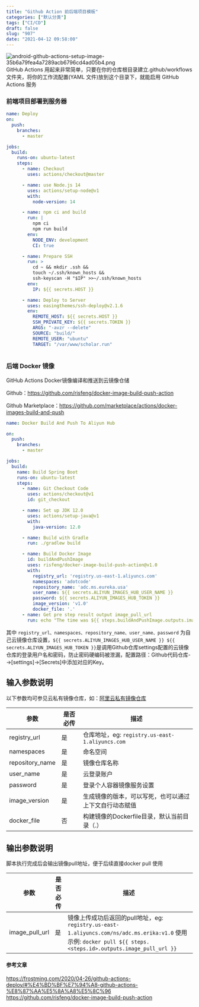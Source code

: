 ```yaml
---
title: "Github Action 前后端项目模板"
categories: ["默认分类"]
tags: ["CI/CD"]
draft: false
slug: "907"
date: "2021-04-12 09:58:00"
---
```


![android-github-actions-setup-image-35b6a79fea4a7289acb6796cd4ad05b4.png](https://img.bi-bo.cn/2021/05/4231068411.png)
GitHub Actions 用起来非常简单，只要在你的仓库根目录建立.github/workflows文件夹，将你的工作流配置(YAML 文件)放到这个目录下，就能启用 GitHub Actions 服务

### 前端项目部署到服务器
```yaml
name: Deploy
on:
  push:
    branches:
      - master

jobs:
  build:
    runs-on: ubuntu-latest
    steps:
      - name: Checkout
        uses: actions/checkout@master

      - name: use Node.js 14
        uses: actions/setup-node@v1
        with:
          node-version: 14

      - name: npm ci and build
        run: |
          npm ci
          npm run build
        env:
          NODE_ENV: development
          CI: true

      - name: Prepare SSH
        run: >
          cd ~ && mkdir .ssh &&
          touch ~/.ssh/known_hosts &&
          ssh-keyscan -H "$IP" >>~/.ssh/known_hosts
        env:
          IP: ${{ secrets.HOST }}

      - name: Deploy to Server
        uses: easingthemes/ssh-deploy@v2.1.6
        env:
          REMOTE_HOST: ${{ secrets.HOST }}
          SSH_PRIVATE_KEY: ${{ secrets.TOKEN }}
          ARGS: "-avzr --delete"
          SOURCE: "build/"
          REMOTE_USER: "ubuntu"
          TARGET: "/var/www/scholar.run"
		  
```

### 后端 Docker 镜像
GitHub Actions Docker镜像编译和推送到云镜像仓储

Github：https://github.com/risfeng/docker-image-build-push-action

Github Marketplace：https://github.com/marketplace/actions/docker-images-build-and-push


```yaml
name: Docker Build And Push To Aliyun Hub

on:
  push:
    branches:
      - master

jobs:
  build:
    name: Build Spring Boot
    runs-on: ubuntu-latest
    steps:
      - name: Git Checkout Code
        uses: actions/checkout@v1
        id: git_checkout

      - name: Set up JDK 12.0
        uses: actions/setup-java@v1
        with:
          java-version: 12.0

      - name: Build with Gradle
        run: ./gradlew build

      - name: Build Docker Image
        id: buildAndPushImage
        uses: risfeng/docker-image-build-push-action@v1.0
        with:
          registry_url: 'registry.us-east-1.aliyuncs.com'
          namespaces: 'adotcode'
          repository_name: 'adc.ms.eureka.usa'
          user_name: ${{ secrets.ALIYUN_IMAGES_HUB_USER_NAME }}
          password: ${{ secrets.ALIYUN_IMAGES_HUB_TOKEN }}
          image_version: 'v1.0'
          docker_file: '.'
      - name: Get pre step result output image_pull_url
        run: echo "The time was ${{ steps.buildAndPushImage.outputs.image_pull_url }}"
```
其中 `registry_url、namespaces、repository_name、user_name、password` 为自己云镜像仓库设置，`${{ secrets.ALIYUN_IMAGES_HUB_USER_NAME }} ${{ secrets.ALIYUN_IMAGES_HUB_TOKEN }}`是调用Github仓库settings配置的云镜像仓库的登录用户名和密码，防止密码硬编码被泄漏，配置路径：Github代码仓库-->[settings]->[Secrets]中添加对应的Key。

## 输入参数说明

以下参数均可参见云私有镜像仓库，如：[阿里云私有镜像仓库](https://cr.console.aliyun.com/)

| 参数            | 是否必传 | 描述                                                   |
| --------------- | -------- | ------------------------------------------------------ |
| registry_url    | 是       | 仓库地址，eg: `registry.us-east-1.aliyuncs.com`        |
| namespaces      | 是       | 命名空间                                               |
| repository_name | 是       | 镜像仓库名称                                           |
| user_name       | 是       | 云登录账户                                             |
| password        | 是       | 登录个人容器镜像服务设置                               |
| image_version   | 是       | 生成镜像的版本，可以写死，也可以通过上下文自行动态赋值 |
| docker_file     | 否       | 构建镜像的Dockerfile目录，默认当前目录（.）            |

## 输出参数说明

脚本执行完成后会输出镜像pull地址，便于后续直接docker pull 使用

| 参数           | 是否必传 | 描述                                                         |
| -------------- | -------- | ------------------------------------------------------------ |
| image_pull_url | 是       | 镜像上传成功后返回的pull地址，eg: `registry.us-east-1.aliyuncs.com/ns/adc.ms.erika:v1.0` 使用示例: `docker pull ${{ steps.<steps.id>.outputs.image_pull_url }}` |

#### 参考文章

https://frostming.com/2020/04-26/github-actions-deploy/#%E4%BD%BF%E7%94%A8-github-actions-%E8%87%AA%E5%8A%A8%E5%8C%96
https://github.com/risfeng/docker-image-build-push-action
